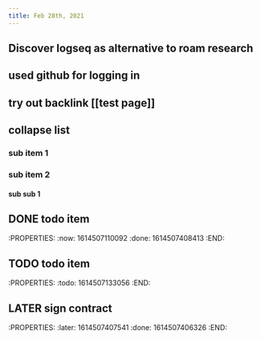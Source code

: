 ```yaml
---
title: Feb 28th, 2021
---
```


## Discover logseq as alternative to roam research
## used github for logging in
## try out backlink [[test page]]
## collapse list
### sub item 1
### sub item 2
#### sub sub 1
####
## DONE todo item
:PROPERTIES:
:now: 1614507110092
:done: 1614507408413
:END:
## TODO todo item
:PROPERTIES:
:todo: 1614507133056
:END:
## LATER sign contract
:PROPERTIES:
:later: 1614507407541
:done: 1614507406326
:END:
##

